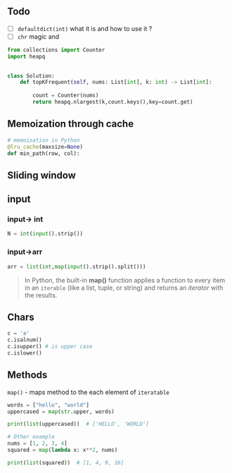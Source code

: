 
## Todo 

- [ ] `defaultdict(int)`  what it is and how to use it ?
- [ ] `chr` magic and 

```python
from collections import Counter
import heapq

  
class Solution:
	def topKFrequent(self, nums: List[int], k: int) -> List[int]:
	
		count = Counter(nums)
		return heapq.nlargest(k,count.keys(),key=count.get)
```

## Memoization through cache

```python
# memoization in Python 
@lru_cache(maxsize=None)
def min_path(row, col):
```

## Sliding window 
## input
### input-> int 

```python
N = int(input().strip())
```

### input->arr

```python
arr = list(int,map(input().strip().split()))
```

> In Python, the built-in **map()** function applies a function to every item in an `iterable` (like a list, tuple, or string) and returns an _iterator_ with the results.


## Chars

```python
c = 'a'
c.isalnum()
c.isupper() # is upper case
c.islower()
```

## Methods 

`map()` - maps method to the each element of `iteratable` 

```python
words = ["hello", "world"]
uppercased = map(str.upper, words)

print(list(uppercased))  # ['HELLO', 'WORLD']

# Other example
nums = [1, 2, 3, 4]
squared = map(lambda x: x**2, nums)

print(list(squared))  # [1, 4, 9, 16]
```
